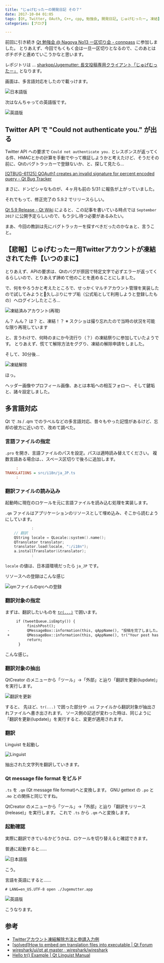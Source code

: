 ```yaml
---
title: "じゅげむったーの開発日記 その７"
date: 2017-10-04 01:05
tags: [Qt, Twitter, OAuth, C++, cpp, 勉強会, 開発日記, じゅげむったー, 凍結]
categories: [ブログ]

---
```


前回に引き続き [Qt 勉強会 @ Nagoya No13 一区切り会 - connpass](https://qt-users.connpass.com/event/67390/) に参加しました。
とりあえず、今回でもくもく会は一旦一区切りとなるので、このあとはボチボチと進めていこうかなと思います。

レポジトリは ... [sharkpp/Jugemutter: 長文投稿専用クライアント「じゅげむったー」](https://github.com/sharkpp/Jugemutter) となります。

画面は、多言語対応をしたので載っけます。

![日本語版](/images/2017_0930_jugemutter_jp.png)

次はなんちゃっての英語版です。

![英語版](/images/2017_0930_jugemutter_en.png)

## Twitter API で "Could not authenticate you." が出る

Twitter API への要求で `Could not authenticate you.` とレスポンスが返ってくる件、HMACとかの計算を手動でやって検証しようかと考えたけど、そうだその前に、Qtのバグトラッカーで登録ないか、と、探して見たら...

[[QTBUG-61125] QOAuth1 creates an invalid signature for percent encoded query - Qt Bug Tracker](https://bugreports.qt.io/browse/QTBUG-61125)

まさに、ドンピシャなものが、４ヶ月も前の 5/31 に報告が上がっていました。

それでもって、修正完了の 5.9.2 でリリースらしい。

[Qt 5.9 Release - Qt Wiki](https://wiki.qt.io/Qt_5.9_Release) によると、この記事を書いている時点では `September 2017` に公開予定らしいので、もう少し待つ必要があるみたい。

まあ、今回の教訓は先にバグトラッカーを探すべきだったのかなぁと、言うこと。

## 【悲報】じゅげむったー用Twitterアカウントが凍結されてた件【いつのまに】

とりあえず、APIの要求は、Qtのバグが原因で特定文字で必ずエラーが返ってくるらしいので、とりあえず諦めて他のことを進めることにしました。

で、何をやろうかと考えたところで、せっかくマルチアカウント管理を実装したので試してみようと久しぶりにサブ垢（公式垢として利用しようと登録したもの）へログインしたところ...

![凍結済みアカウント(再現)](/images/2017_0930_twitter_frozen_acctount.png)

ん？ んん？ は？ と、凍結！？ 
※ スクショは撮り忘れたので当時の状況を可能な限り再現しています

と、言うわけで、何時のまにか今流行り（？）の凍結祭りに参加していたようです。
とりあえず、慌てて解除方法をググり、凍結の解除申請をしました。

そして、30分後...

![凍結解除](/images/2017_0930_twitter_thawed_account.png)

ほっ。

ヘッダー画像やプロフィール画像、あとは本垢への相互フォロー、そして鍵垢と、諸々設定しました。

## 多言語対応

Qt で .ts / .qm でのラベルなどの多言語対応、昔々もやった記憶があるけど、忘却の彼方に近いので、改めて調べた。

### 言語ファイルの指定

 `.pro` を開き、言語ファイルのパスを設定。パスは適時読み替えてください。
 複数言語ある場合は、、スペース区切りで後ろに追加します。

```ini
     :
TRANSLATIONS = src/i18n/ja_JP.ts
     :
```

### 翻訳ファイルの読み込み

起動時に現在のロケールを元に言語ファイルを読み込む処理を実装します。

`.qm` ファイルはアプリケーションのリソースとして埋め込み、そこから読むようにしています。

```cpp
            :
    // 翻訳
    QString locale = QLocale::system().name();
    QTranslator translator;
    translator.load(locale, ":/i18n");
    a.installTranslator(&translator);
            :
```

`locale` の値は、日本語環境だったら `ja_JP` です。

リソースへの登録はこんな感じ

![qmファイルのqrcへの登録](/images/2017_0930_qm_in_qrc.png)

### 翻訳対象の指定

まずは、翻訳したいものを [`tr(...)`](http://doc.qt.io/qt-5/qobject.html#tr) で囲います。

```diff
     if (tweetQueue.isEmpty()) {
          finishPost();
 -        QMessageBox::information(this, qAppName(), "投稿を完了しました。");
 +        QMessageBox::information(this, qAppName(), tr("Your post has been completed."));
          return;
      }
```

こんな感じ。

### 翻訳対象の抽出

QtCreator のメニューから「ツール」→「外部」と辿り「翻訳を更新(lupdate)」を実行します。

![翻訳を更新](/images/2017_0930_qtcreator_extrnal_tools_linguist.png)

すると、 先ほど、`tr(...)` で囲った部分や `.ui` ファイルから翻訳対象が抽出されファイルへ書き出されます。
ソース側の記述が変わった時は、同じように「翻訳を更新(lupdate)」を実行すると、変更が適用されます。

### 翻訳

Linguist を起動し

![Linguist](/images/2017_0930_linguist.png)

抽出された文字列を翻訳していきます。

### Qt message file format をビルド

`.ts` を `.qm` (Qt message file format)へと変換します。
GNU gettext の `.po` と `.mo` との関係と同じですね。

QtCreator のメニューから「ツール」→「外部」と辿り「翻訳をリリース(lrelease)」を実行します。
これで `.ts` から `.qm` へと変換します。

### 起動確認

実際に翻訳できているかどうかは、ロケールを切り替えると確認できます。

普通に起動すると……

![日本語版](/images/2017_0930_jugemutter_jp.png)

こう。

言語を英語にすると……

```console
# LANG=en_US.UTF-8 open ./Jugemutter.app
```

![英語版](/images/2017_0930_jugemutter_en.png)

こうなります。

## 参考

* [Twitterアカウント凍結解除方法と申請入力例](https://kazuto-yoshida.com/twitter-unfreeze-application.html)
* [[solved]How to embed qm translation files into executable | Qt Forum](https://forum.qt.io/topic/57863/solved-how-to-embed-qm-translation-files-into-executable)
* [wireshark/ui/qt at master · wireshark/wireshark](https://github.com/wireshark/wireshark/tree/master/ui/qt)
* [Hello tr() Example | Qt Linguist Manual](http://doc.qt.io/qt-5/qtlinguist-hellotr-example.html)
